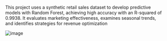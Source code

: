 This project uses a synthetic retail sales dataset to develop predictive models with Random Forest, achieving high accuracy with an R-squared of 0.9938. It evaluates marketing effectiveness, examines seasonal trends, and identifies strategies for revenue optimization


![image](https://github.com/user-attachments/assets/e445ffab-252e-45d0-a06d-a73a1419359b)
